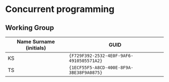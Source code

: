 # Concurrent programming

## Working Group

| Name Surname (initials) | GUID                                     |
| ----------------------- | ---------------------------------------- |
| KS                      | `{F729F392-2532-4E0F-9AF6-4910505571A2}` |
| TS                      | `{1ECF55F5-A8CD-400E-8F9A-3BE38F9A0875}` |
